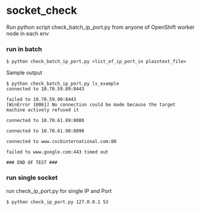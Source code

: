 # socket_check

Run python script check_batch_ip_port.py from anyone of OpenShift worker node in each env

### run in batch
```
$ python check_batch_ip_port.py <list_of_ip_port_in plaintext_file>
```
Sample output
```
$ python check_batch_ip_port.py ls_example
connected to 10.70.59.89:8443

failed to 10.70.59.90:8443
[WinError 10061] No connection could be made because the target machine actively refused it

connected to 10.70.61.89:8080

connected to 10.70.61.90:8090

connected to www.cncbinternational.com:80

failed to www.google.com:443 timed out

### END OF TEST ###
```

### run single socket
run check_ip_port.py for single IP and Port
```
$ python check_ip_port.py 127.0.0.1 53
```